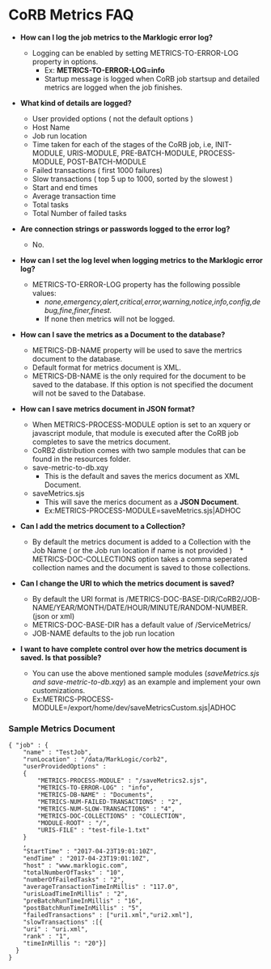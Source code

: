 # CoRB Metrics FAQ

* **How can I log the job metrics to the Marklogic error log?**
    * Logging can be enabled by setting METRICS-TO-ERROR-LOG property in options.
        + Ex: **METRICS-TO-ERROR-LOG=info**
        + Startup message is logged when CoRB job startsup and detailed metrics are logged when the job finishes.
* **What kind of details are logged?**
    * User provided options ( not the default options )
    * Host Name
    * Job run location 
    * Time taken for each of the stages of the CoRB job, i.e, INIT-MODULE, URIS-MODULE, PRE-BATCH-MODULE, PROCESS-MODULE, POST-BATCH-MODULE
    * Failed transactions ( first 1000 failures)
    * Slow transactions ( top 5 up to 1000, sorted by the slowest )
    * Start and end times
    * Average transaction time
    * Total tasks 
    * Total Number of failed tasks
 * **Are connection strings or passwords logged to the error log?**
    * No. 
* **How can I set the log level when logging metrics to the Marklogic error log?**
    * METRICS-TO-ERROR-LOG property has the following possible values:
      +  *none,emergency,alert,critical,error,warning,notice,info,config,debug,fine,finer,finest.*
      + If none then metrics will not be logged.
* **How can I save the metrics as a Document to the database?**
    * METRICS-DB-NAME property will be used to save the mertrics document to the database.
    * Default format for metrics document is XML.
    * METRICS-DB-NAME is the only required for the document to be saved to the database. If this option is not specified the document will not be saved to the Database.
* **How can I save metrics document in JSON format?**
   * When METRICS-PROCESS-MODULE option is set to an xquery or javascript module, that module is executed after the CoRB job completes to save the metrics document.
   * CoRB2 distribution comes with two sample modules that can be found in the resources folder.
    + save-metric-to-db.xqy 
        + This is the default and saves the merics document as XML Document.
    + saveMetrics.sjs
        + This will save the merics document as a **JSON Document**.
        + Ex:METRICS-PROCESS-MODULE=saveMetrics.sjs|ADHOC
* **Can I add the metrics document to a Collection?**
    * By default the metrics document is added to a Collection with the Job Name ( or the Job run location if name is not provided )
    * METRICS-DOC-COLLECTIONS option takes a comma seperated collection names and the document is saved to those collections.
* **Can I change the URI to which the metrics document is saved?**
    * By default the URI format is /METRICS-DOC-BASE-DIR/CoRB2/JOB-NAME/YEAR/MONTH/DATE/HOUR/MINUTE/RANDOM-NUMBER.(json or xml)
    * METRICS-DOC-BASE-DIR has a default value of /ServiceMetrics/
    * JOB-NAME defaults to the job run location
     
* **I want to have complete control over how the metrics document is saved. Is that possible?**
    * You can use the above mentioned sample modules (*saveMetrics.sjs and save-metric-to-db.xqy*) as an example and implement your own customizations.
    + Ex:METRICS-PROCESS-MODULE=/export/home/dev/saveMetricsCustom.sjs|ADHOC

### Sample Metrics Document
```
{ "job" : {
    "name" : "TestJob",
    "runLocation" : "/data/MarkLogic/corb2",
    "userProvidedOptions" :
    {
        "METRICS-PROCESS-MODULE" : "/saveMetrics2.sjs",
        "METRICS-TO-ERROR-LOG" : "info",
        "METRICS-DB-NAME" : "Documents",
        "METRICS-NUM-FAILED-TRANSACTIONS" : "2",
        "METRICS-NUM-SLOW-TRANSACTIONS" : "4",
        "METRICS-DOC-COLLECTIONS" : "COLLECTION",
        "MODULE-ROOT" : "/",
        "URIS-FILE" : "test-file-1.txt"
    }
    ,
    "StartTime" : "2017-04-23T19:01:10Z",
    "endTime" : "2017-04-23T19:01:10Z",
    "host" : "www.marklogic.com",
    "totalNumberOfTasks" : "10",
    "numberOfFailedTasks" : "2",
    "averageTransactionTimeInMillis" : "117.0",
    "urisLoadTimeInMillis" : "2",
    "preBatchRunTimeInMillis" : "16",
    "postBatchRunTimeInMillis" : "5",
    "failedTransactions" : ["uri1.xml","uri2.xml"],
    "slowTransactions" :[{
    "uri" : "uri.xml",
    "rank" : "1",
    "timeInMillis ": "20"}]
  }
}
